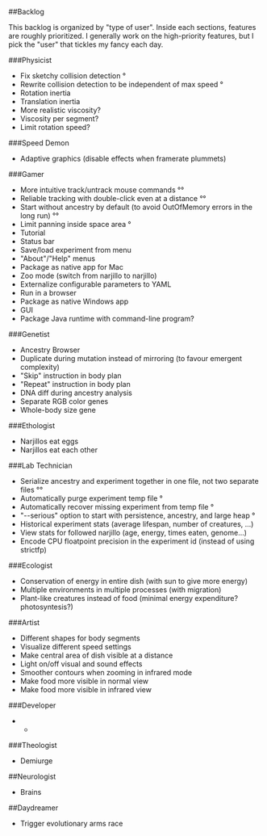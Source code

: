 ##Backlog

This backlog is organized by "type of user". Inside each sections, features are roughly prioritized.
I generally work on the high-priority features, but I pick the "user" that tickles my fancy each day.

###Physicist

* Fix sketchy collision detection °
* Rewrite collision detection to be independent of max speed °
* Rotation inertia
* Translation inertia
* More realistic viscosity?
* Viscosity per segment?
* Limit rotation speed?

###Speed Demon

* Adaptive graphics (disable effects when framerate plummets)

###Gamer

* More intuitive track/untrack mouse commands °°
* Reliable tracking with double-click even at a distance °°
* Start without ancestry by default (to avoid OutOfMemory errors in the long run) °°
* Limit panning inside space area °
* Tutorial
* Status bar
* Save/load experiment from menu
* "About"/"Help" menus
* Package as native app for Mac
* Zoo mode (switch from narjillo to narjillo)
* Externalize configurable parameters to YAML
* Run in a browser
* Package as native Windows app
* GUI
* Package Java runtime with command-line program?

###Genetist

* Ancestry Browser
* Duplicate during mutation instead of mirroring (to favour emergent complexity)
* "Skip" instruction in body plan
* "Repeat" instruction in body plan
* DNA diff during ancestry analysis
* Separate RGB color genes
* Whole-body size gene

###Ethologist

* Narjillos eat eggs
* Narjillos eat each other

###Lab Technician

* Serialize ancestry and experiment together in one file, not two separate files °°
* Automatically purge experiment temp file °
* Automatically recover missing experiment from temp file °
* "--serious" option to start with persistence, ancestry, and large heap °
* Historical experiment stats (average lifespan, number of creatures, ...)
* View stats for followed narjillo (age, energy, times eaten, genome...)
* Encode CPU floatpoint precision in the experiment id (instead of using strictfp)

###Ecologist

* Conservation of energy in entire dish (with sun to give more energy)
* Multiple environments in multiple processes (with migration)
* Plant-like creatures instead of food (minimal energy expenditure? photosyntesis?)

###Artist

* Different shapes for body segments
* Visualize different speed settings
* Make central area of dish visible at a distance
* Light on/off visual and sound effects
* Smoother contours when zooming in infrared mode
* Make food more visible in normal view
* Make food more visible in infrared view

###Developer

* -

###Theologist

* Demiurge

##Neurologist

* Brains

##Daydreamer

* Trigger evolutionary arms race
